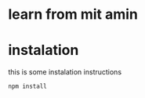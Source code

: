 # learn from mit amin

# instalation

this is some instalation instructions

``` bash
npm install
```